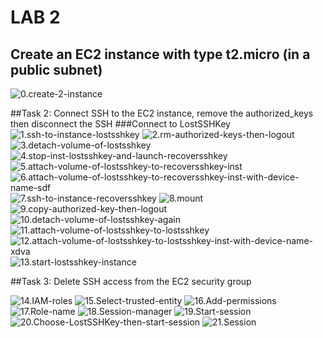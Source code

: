 # LAB 2
## Create an EC2 instance with type t2.micro (in a public subnet)

![0.create-2-instance](https://github.com/thaivinh99/AWS-Vinh-Feb-13th/blob/main/LAB2/0.create-2-instance.png)

##Task 2: Connect SSH to the EC2 instance, remove the authorized_keys then disconnect the SSH
###Connect to LostSSHKey
![1.ssh-to-instance-lostsshkey](https://github.com/thaivinh99/AWS-Vinh-Feb-13th/blob/main/LAB2/1.ssh-to-instance-lostsshkey.png)
![2.rm-authorized-keys-then-logout](https://github.com/thaivinh99/AWS-Vinh-Feb-13th/blob/main/LAB2/2.rm-authorized-keys-then-logout.png)
![3.detach-volume-of-lostsshkey](https://github.com/thaivinh99/AWS-Vinh-Feb-13th/blob/main/LAB2/3.detach-volume-of-lostsshkey.png)
![4.stop-inst-lostsshkey-and-launch-recoversshkey](https://github.com/thaivinh99/AWS-Vinh-Feb-13th/blob/main/LAB2/4.stop-inst-lostsshkey-and-launch-recoversshkey.png)
![5.attach-volume-of-lostsshkey-to-recoversshkey-inst](https://github.com/thaivinh99/AWS-Vinh-Feb-13th/blob/main/LAB2/5.attach-volume-of-lostsshkey-to-recoversshkey-inst.png)
![6.attach-volume-of-lostsshkey-to-recoversshkey-inst-with-device-name-sdf](https://github.com/thaivinh99/AWS-Vinh-Feb-13th/blob/main/LAB2/6.attach-volume-of-lostsshkey-to-recoversshkey-inst-with-device-name-sdf.png)
![7.ssh-to-instance-recoversshkey](https://github.com/thaivinh99/AWS-Vinh-Feb-13th/blob/main/LAB2/7.ssh-to-instance-recoversshkey.png)
![8.mount](https://github.com/thaivinh99/AWS-Vinh-Feb-13th/blob/main/LAB2/8.mount.png)
![9.copy-authorized-key-then-logout](https://github.com/thaivinh99/AWS-Vinh-Feb-13th/blob/main/LAB2/9.copy-authorized-key-then-logout.png)
![10.detach-volume-of-lostsshkey-again](https://github.com/thaivinh99/AWS-Vinh-Feb-13th/blob/main/LAB2/10.detach-volume-of-lostsshkey-again.png)
![11.attach-volume-of-lostsshkey-to-lostsshkey](https://github.com/thaivinh99/AWS-Vinh-Feb-13th/blob/main/LAB2/11.attach-volume-of-lostsshkey-to-lostsshkey.png)
![12.attach-volume-of-lostsshkey-to-lostsshkey-inst-with-device-name-xdva](https://github.com/thaivinh99/AWS-Vinh-Feb-13th/blob/main/LAB2/12.attach-volume-of-lostsshkey-to-lostsshkey-inst-with-device-name-xdva.png)
![13.start-lostsshkey-instance](https://github.com/thaivinh99/AWS-Vinh-Feb-13th/blob/main/LAB2/13.start-lostsshkey-instance.png)

##Task 3: Delete SSH access from the EC2 security group

![14.IAM-roles](https://github.com/thaivinh99/AWS-Vinh-Feb-13th/blob/main/LAB2/14.IAM-roles.png)
![15.Select-trusted-entity](https://github.com/thaivinh99/AWS-Vinh-Feb-13th/blob/main/LAB2/15.Select-trusted-entity.png)
![16.Add-permissions](https://github.com/thaivinh99/AWS-Vinh-Feb-13th/blob/main/LAB2/16.Add-permissions.png)
![17.Role-name](https://github.com/thaivinh99/AWS-Vinh-Feb-13th/blob/main/LAB2/17.Role-name.png)
![18.Session-manager](https://github.com/thaivinh99/AWS-Vinh-Feb-13th/blob/main/LAB2/18.Session-manager.png)
![19.Start-session](https://github.com/thaivinh99/AWS-Vinh-Feb-13th/blob/main/LAB2/19.Start-session.png)
![20.Choose-LostSSHKey-then-start-session](https://github.com/thaivinh99/AWS-Vinh-Feb-13th/blob/main/LAB2/20.Choose-LostSSHKey-then-start-session.png)
![21.Session](https://github.com/thaivinh99/AWS-Vinh-Feb-13th/blob/main/LAB2/21.Session.png)
![]()
![]()
![]()
![]()
![]()

